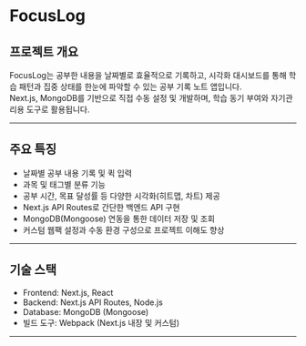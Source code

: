 # FocusLog

## 프로젝트 개요
FocusLog는 공부한 내용을 날짜별로 효율적으로 기록하고, 시각화 대시보드를 통해 학습 패턴과 집중 상태를 한눈에 파악할 수 있는 공부 기록 노트 앱입니다.  
Next.js, MongoDB를 기반으로 직접 수동 설정 및 개발하며, 학습 동기 부여와 자기관리용 도구로 활용됩니다.

---

## 주요 특징
- 날짜별 공부 내용 기록 및 퀵 입력
- 과목 및 태그별 분류 기능
- 공부 시간, 목표 달성률 등 다양한 시각화(히트맵, 차트) 제공
- Next.js API Routes로 간단한 백엔드 API 구현
- MongoDB(Mongoose) 연동을 통한 데이터 저장 및 조회
- 커스텀 웹팩 설정과 수동 환경 구성으로 프로젝트 이해도 향상

---

## 기술 스택
- Frontend: Next.js, React
- Backend: Next.js API Routes, Node.js
- Database: MongoDB (Mongoose)
- 빌드 도구: Webpack (Next.js 내장 및 커스텀)

---